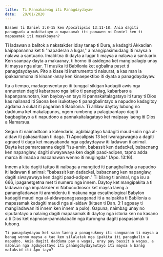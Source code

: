 ```yaml
---
title:  Ti Pannakaawag iti Panagdaydayaw
date:   20/01/2020
---
```


`Basaen ti Daniel 3:8-15 ken Apocalipsis 13:11-18. Ania dagiti panagpada a makitatayo a napasamak iti panawen ni Daniel ken ti mapasamak iti masakbayan?`

Ti ladawan a balitok a nakatakder idiay tanap ti Dura, a kadagiti Akkadian kaipapananna ket ti "napaderan a lugar," a mangipasimudaag iti maysa a nalawa a santuario. Imalditna iti dayta a lugar ti maysa a nalawa a santuario. Ken saanpay dayta a makaanay, ti horno iti asidegna ket mangipalagip unay iti maysa nga altar. Ti musika iti Babilonia ket agbalina paset ti panagdaydayaw. Pito a klase iti instrumento ti naisurat, a kas man la ipakaammona iti kinaan-anay ken kinaepektibo iti dyata a panagdaydayaw. 

Ita a tiempo, madagensentaryo iti tunggal sikigan kadagiti awis nga annuroten dagiti kabarbaro nga istilo ti panagbiag, kabarbaro a kapanpanunotan, ken baybay-an tayo iti pannakaitalagatayo iti turay ti Dios kas nailanad iti Saona ken isukotayo ti panagbalintayo a napudno kadagitoy agdama a sukat iti pagarian ti Babilonia. Ti allilaw daytoy lubong no dadduma ket makalapunos, ngem rumbeng a palagipantayo dagiti bagbagitayo a ti napudono a pannakaitalagatayo ket maipaay laeng iti Dios a Namarsua.

Segun iti naimadtoan a kalendario, agbibiagtayo kadagiti maud-udin nga al-aldaw iti pakasaritaan ti daga. Ti Apocalipsis 13 ket iwaragawagna a dagiti agnaed ti daga ket maayabanda nga agdaydayaw iti ladawan ti animal. Dayta ket pamarcaanna dagiti "isu-amin, babassit ken dadackel, babacnang ken napanglaw, dagiti siwayawaya ken dagiti paad-adipen, tapno adda marca iti imada a macanawan wenno iti mugingda" (Apo. 13:16).

Innem a kita dagiti tattao iti naibaga a mangited iti panagbalinda a napudno iti ladawan ti animal: "babassit ken dadackel, babacnang ken napanglaw, dagiti siwayawaya ken dagiti paad-adipen." Ti bilang ti animal, nga isu a 666, ipaganetgetna met ti numero nga innem. Daytoy ket mangipakita a ti ladawan nga impatakder ni Nabucodnosor ket maysa laeng a panangiladawan iti aramidentu ti makuna nga escathological Babylon kadagiti maudi nga al-aldawpanagsasaganad iti a naipakita ti Babilonia a mapasamak kadagiti maudi nga al-aldaw (kitaen ti Dan. 3:1 agpaay ti mangiladawan iti innem ken innem a pulo). Gapuna, naimbag unay no siputantayo a nalaing dagiti mapasamak iti daytoy nga istoria ken no kasano a ti Dios ket napnoan-pannakabalin nga iturongna dagiti paspasamak ti lubong.

`Ti panagdaydayaw ket saan laeng a panagruknoy iti sangoanan ti maysa a banag wenno maysa a tao ken silalatak nga ipakita iti panagbalin a napudno. Ania dagiti dadduma pay a wagas, uray pay bassit a wagas, a mabalin nga agduyostayo iti panangdaydayawtayo iti maysa a banag malaksid iti Apo tayo?`